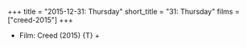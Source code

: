 +++
title = "2015-12-31: Thursday"
short_title = "31: Thursday"
films = ["creed-2015"]
+++


* Film: Creed (2015) {T} +
